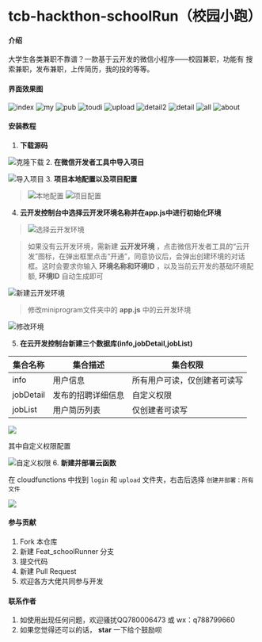# tcb-hackthon-schoolRun（校园小跑）

#### 介绍
大学生各类兼职不靠谱？一款基于云开发的微信小程序——校园兼职，功能有 搜索兼职，发布兼职，上传简历，我的投的等等。
#### 界面效果图
![index](https://images.gitee.com/uploads/images/2020/0406/093813_3079185c_4896788.png "index.png")
![my](https://images.gitee.com/uploads/images/2020/0406/093804_c76fd552_4896788.png "my.png")
![pub](https://images.gitee.com/uploads/images/2020/0406/093831_c847068d_4896788.png "pub.png")
![toudi](https://images.gitee.com/uploads/images/2020/0406/093854_c63bf907_4896788.png "toudi.png")
![upload](https://images.gitee.com/uploads/images/2020/0406/093905_07c0ac6d_4896788.png "upload.png")
![detail2](https://images.gitee.com/uploads/images/2020/0406/093746_f23d66a5_4896788.png "detail2.png")
![detail](https://images.gitee.com/uploads/images/2020/0406/093735_a653546d_4896788.png "detail.png")
![all](https://images.gitee.com/uploads/images/2020/0406/093443_c815ab98_4896788.png "all.png")
![about](https://images.gitee.com/uploads/images/2020/0406/093415_80dbcfea_4896788.png "about.png")
#### 安装教程

1.   **下载源码** 

  ![克隆下载](https://images.gitee.com/uploads/images/2020/0406/083352_9660b277_4896788.png "(N51ZJ[6E`N@U~U{6@D5QTP.png")
2.  **在微信开发者工具中导入项目** 

  ![导入项目](https://images.gitee.com/uploads/images/2020/0406/084212_d8d34294_4896788.png "UFOX36H_SBKY@HK9})5`_VK.png")
3.   **项目本地配置以及项目配置** 

>  ![本地配置](https://images.gitee.com/uploads/images/2020/0406/084028_f25bed17_4896788.png "MQ)1XH4U4~3}VWZ){A35GB7.png")
>     ![项目配置](https://images.gitee.com/uploads/images/2020/0406/084114_455e307a_4896788.png "XFXC_J42B9X8ZKL)%A@~1VW.png")
4.   **云开发控制台中选择云开发环境名称并在app.js中进行初始化环境** 

    

> ![选择云开发环境](https://images.gitee.com/uploads/images/2020/0406/084546_b3a11a13_4896788.png "0INU_5`[XPC1}85(%]H_MG8.png")

> 如果没有云开发环境，需新建 **云开发环境** ，点击微信开发者工具的“云开发”图标，在弹出框里点击“开通”，同意协议后，会弹出创建环境的对话框。这时会要求你输入 **环境名称和环境ID** ，以及当前云开发的基础环境配额, **环境ID** 自动生成即可

![新建云开发环境](https://images.gitee.com/uploads/images/2020/0406/085123_6ff7853a_4896788.png "4(1MT0NWNA95ZCCZ2`4NEJB.png")

>   修改miniprogram文件夹中的 **app.js** 中的云开发环境

 ![修改环境](https://images.gitee.com/uploads/images/2020/0406/085317_6bdf633b_4896788.png "S6QYEOWZ]70YL[K@4)NXLHK.png")


5.  **在云开发控制台新建三个数据库(info,jobDetail,jobList)** 

  | 集合名称  | 集合描述           | 集合权限                     |
  | --------- | ------------------ | ---------------------------- |
  | info      | 用户信息           | 所有用户可读，仅创建者可读写 |
  | jobDetail | 发布的招聘详细信息 | 自定义权限                   |
  | jobList   | 用户简历列表       | 仅创建者可读写               |

![](https://imgkr.cn-bj.ufileos.com/225a4d9b-bab2-423b-a7ad-ecf3adfec686.png)


  其中自定义权限配置

  ![自定义权限](https://images.gitee.com/uploads/images/2020/0406/091308_070581e2_4896788.png "O3JC`]Z)O}ZE2KD88_I7`4Y.png")
6. **新建并部署云函数**
  
  在 cloudfunctions 中找到 `login` 和 `upload` 文件夹，右击后选择 `创建并部署：所有文件`
  
![](https://imgkr.cn-bj.ufileos.com/72d0a4b7-d04c-4aa9-ab50-9429d1abc422.png)

#### 参与贡献

1.  Fork 本仓库
2.  新建 Feat_schoolRunner 分支
3.  提交代码
4.  新建 Pull Request
5.  欢迎各方大佬共同参与开发

#### 联系作者

1.  如使用出现任何问题，欢迎骚扰QQ780006473 或 wx：q788799660
2.  如果您觉得还可以的话， **star** 一下给个鼓励呗